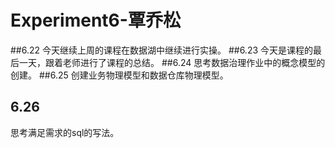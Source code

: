 # Experiment6-覃乔松

##6.22
今天继续上周的课程在数据湖中继续进行实操。
##6.23
今天是课程的最后一天，跟着老师进行了课程的总结。
##6.24
思考数据治理作业中的概念模型的创建。
##6.25
创建业务物理模型和数据仓库物理模型。
## 6.26
思考满足需求的sql的写法。
